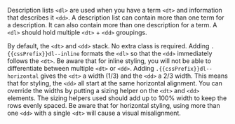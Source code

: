 Description lists `<dl>` are used when you have a term `<dt>` and information that describes it `<dd>`. A description list can contain more than one term for a description. It can also contain more than one description for a term. A `<dl>` should hold multiple `<dt>` + `<dd>` groupings.

By default, the `<dt>` and `<dd>` stack. No extra class is required. Adding `.{{cssPrefix}}dl--inline` formats the `<dl>` so that the `<dd>` immediately follows the `<dt>`. Be aware that for inline styling, you will not be able to differentiate between multiple `<dt>` or `<dd>`. Adding `.{{cssPrefix}}dl--horizontal` gives the `<dt>` a width (1/3) and the `<dd>` a 2/3 width. This means that for styling, the `<dd>` all start at the same horizontal alignment. You can override the widths by putting a sizing helper on the `<dt>` and `<dd>` elements. The sizing helpers used should add up to 100% width to keep the rows evenly spaced. Be aware that for horizontal styling, using more than one `<dd>` with a single `<dt>` will cause a visual misalignment.
